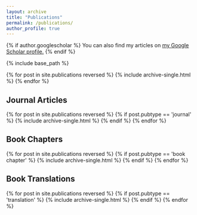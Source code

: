 ```yaml
---
layout: archive
title: "Publications"
permalink: /publications/
author_profile: true
---
```


{% if author.googlescholar %}
  You can also find my articles on <u><a href="{{author.googlescholar}}">my Google Scholar profile</a>.</u>
{% endif %}

{% include base_path %}

{% for post in site.publications reversed %}
  {% include archive-single.html %}
{% endfor %}

<h2>Journal Articles</h2>
{% for post in site.publications reversed %}
  {% if post.pubtype == 'journal' %}
      {% include archive-single.html %}
  {% endif %}
{% endfor %}

<h2>Book Chapters</h2>
{% for post in site.publications reversed %}
  {% if post.pubtype == 'book chapter' %}
      {% include archive-single.html %}
  {% endif %}
{% endfor %}

<h2>Book Translations</h2>
{% for post in site.publications reversed %}
  {% if post.pubtype == 'translation' %}
      {% include archive-single.html %}
  {% endif %}
{% endfor %}
